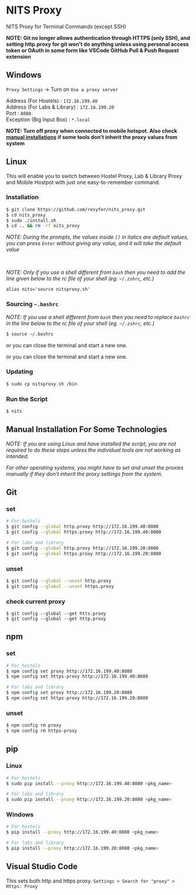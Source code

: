 # NITS Proxy

NITS Proxy for Terminal Commands (except SSH)

**NOTE: Git no longer allows authentication through HTTPS (only SSH), and setting http.proxy for git won't do anything unless using personal access token or OAuth in some form like VSCode GitHub Pull & Push Request extension**

## Windows

`Proxy Settings` -> Turn on `Use a proxy server`

Address (For Hostels) : `172.16.199.40` <br>
Address (For Labs & Library) : `172.16.199.20` <br>
Port : `8080` <br>
Exception (Big Input Box) : `*.local` <br>

**NOTE: Turn off proxy when connected to mobile hotspot. Also check [manual installations](#manual-installation-for-some-technologies) if some tools don't inherit the proxy values from system**

## Linux

This will enable you to switch between Hostel Proxy, Lab & Library Proxy and Mobile Hostpot with just one easy-to-remember command.

### Installation

```bash
$ git clone https://github.com/resyfer/nits_proxy.git
$ cd nits_proxy
$ sudo ./install.sh
$ cd .. && rm -rf nits_proxy
```

_NOTE: During the prompts, the values inside `[]` in italics are default values, you can press `Enter` without giving any value, and it will take the default value_

<br>

_NOTE: Only if you use a shell different from `bash` then you need to add the line given below to the rc file of your shell (eg. `~/.zshrc`, etc.)_

`alias nits='source nitsproxy.sh'`

### Sourcing `~.bashrc`

_NOTE: If you use a shell different from `bash` then you need to replace `bashrc` in the line below to the rc file of your shell (eg. `~/.zshrc`, etc.)_

```bash
$ source ~/.bashrc
```

or you can close the terminal and start a new one.

or you can close the terminal and start a new one.

### Updating
```bash
$ sudo cp nitsproxy.sh /bin
```

### Run the Script

```bash
$ nits
```

## Manual Installation For Some Technologies

_NOTE: If you are using Linux and have installed the script, you are not required to do these steps unless the individual tools are not working as intended._

_For other operating systems, you might have to set and unset the proxies manually if they don't inherit the proxy settings from the system._

## Git

### set

```bash
# For hostels
$ git config --global http.proxy http://172.16.199.40:8080
$ git config --global https.proxy http://172.16.199.40:8080

# For labs and library
$ git config --global http.proxy http://172.16.199.20:8080
$ git config --global https.proxy http://172.16.199.20:8080
```

### unset

```bash
$ git config --global --unset http.proxy
$ git config --global --unset https.proxy
```

### check current proxy

```bashbash
$ git config --global --get htts.proxy
$ git config --global --get http.proxy
```

## npm

### set

```bash
# For hostels
$ npm config set proxy http://172.16.199.40:8080
$ npm config set https-proxy http://172.16.199.40:8080

# For labs and library
$ npm config set proxy http://172.16.199.20:8080
$ npm config set https-proxy http://172.16.199.20:8080
```

### unset

```bash
$ npm config rm proxy
$ npm config rm https-proxy
```

## pip

### Linux

```bash
# For hostels
$ sudo pip install --proxy http://172.16.199.40:8080 <pkg_name>

# For labs and library
$ sudo pip install --proxy http://172.16.199.20:8080 <pkg_name>
```

### Windows

```bash
# For hostels
$ pip install --proxy http://172.16.199.40:8080 <pkg_name>

# For labs and library
$ pip install --proxy http://172.16.199.20:8080 <pkg_name>

```

## Visual Studio Code

This sets both http and https proxy.
`Settings > Search for "proxy" > Https: Proxy`
